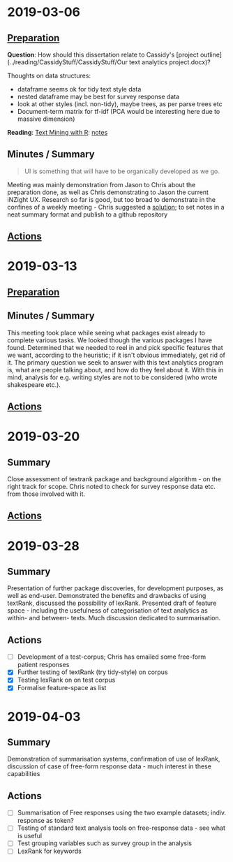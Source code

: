 # 2019-03-06

## [Preparation](./TODO.md#2019-02-27)

**Question**: How should this dissertation relate to Cassidy's [project outline](../reading/CassidyStuff/CassidyStuff/Our text analytics project.docx)?

Thoughts on data structures:

- dataframe seems ok for tidy text style data
- nested dataframe may be best for survey response data
- look at other styles (incl. non-tidy), maybe trees, as per parse trees etc
- Document-term matrix for tf-idf (PCA would be interesting here due to massive dimension)

**Reading**: [Text Mining with R](https://www.tidytextmining.com): [notes](../notes/text_mining_with_r.md)

## Minutes / Summary

>  UI is something that will have to be organically developed as we go.

Meeting was mainly demonstration from Jason to Chris about the preparation done, as well as Chris demonstrating to Jason the current iNZight UX. Research so far is good, but too broad to demonstrate in the confines of a weekly meeting - Chris suggested a [solution](#actions); to set notes in a neat summary format and publish to a github repository

## [Actions](./TODO.md#2019-03-06)

# 2019-03-13

## [Preparation](./TODO.md#2019-03-06)

## Minutes / Summary

This meeting took place while seeing what packages exist already to complete various tasks. We looked though the various packages I have found. Determined that we needed to reel in and pick specific features that we want, according to the heuristic; if it isn't obvious immediately, get rid of it. The primary question we seek to answer with this text analytics program is, what are people talking about, and how do they feel about it. With this in mind, analysis for e.g. writing styles are not to be considered (who wrote shakespeare etc.).

## [Actions](./TODO.md#2019-03-13)

# 2019-03-20

## Summary

Close assessment of textrank package and background algorithm - on the right track for scope. Chris noted to check for survey response data etc. from those involved with it.

## [Actions](./TODO.md#2019-03-20)
# 2019-03-28

## Summary

Presentation of further package discoveries, for development purposes, as well as end-user. Demonstrated the benefits and drawbacks of using textRank, discussed the possibility of lexRank. Presented draft of feature space - including the usefulness of categorisation of text analytics as within- and between- texts. Much discussion dedicated to summarisation.

## Actions

- [ ] Development of a test-corpus; Chris has emailed some free-form patient responses
- [x] Further testing of textRank (try tidy-style) on corpus
- [x] Testing lexRank on on test corpus
- [x] Formalise feature-space as list

# 2019-04-03

## Summary

Demonstration of summarisation systems, confirmation of use of lexRank, discussion of case of free-form response data - much interest in these capabilities

## Actions

- [ ] Summarisation of Free responses using the two example datasets; indiv. response as token?
- [ ] Testing of standard text analysis tools on free-response data - see what is useful
- [ ] Test grouping variables such as survey group in the analysis
- [ ] LexRank for keywords
